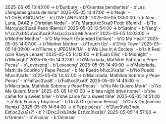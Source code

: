 2025-05-05 13:43:00 -> b'Bunbury' - b'Cuentas pendientes' - b'Las chingadas ganas de llorar'
2025-05-05 13:47:00 -> b'Nsqk' - b'LOVELANGUAGE' - b'LOVELANGUAGE'
2025-05-05 13:50:00 -> b'Alex Luna, DAAZ y Christian Nodal' - b'Te Marqu\xc3\xa9 Pedo (Remix)' - b'Te Marqu\xc3\xa9 Pedo (Remix)'
2025-05-05 13:54:00 -> b'Sabino' - b'Yang' - b'\xc2\xbfQu\xc3\xa9 Pas\xc3\xb3 Mi Amor?'
2025-05-05 14:03:00 -> b'Mother Mother' - b'O My Heart (Extended Edition)' - b'O My Heart'
2025-05-05 14:07:00 -> b'Mother Mother' - b'Touch Up' - b'Dirty Town'
2025-05-05 14:09:00 -> b'Flume y JPEGMAFIA' - b'We Live In A Society' - b'Is It Real (con Ravyn Lenae)'
2025-05-05 14:12:00 -> b'Euan Ellis' - b'Midnight' - b'Midnight'
2025-05-05 14:32:00 -> b'Malcriada, Mathilde Sobrino y Pepe Pecas' - b'Lovesong' - b'Lovesong'
2025-05-05 14:40:00 -> b'Malcriada, Mathilde Sobrino y Pepe Pecas' - b'No Puedo M\xc3\xa1s!' - b'No Puedo M\xc3\xa1s!'
2025-05-05 14:42:00 -> b'Malcriada, Mathilde Sobrino y Pepe Pecas' - b'Fall\xc3\xa9' - b'Fall\xc3\xa9'
2025-05-05 14:45:00 -> b'Malcriada, Mathilde Sobrino y Pepe Pecas' - b'No Me Quiero Morir' - b'No Me Quiero Morir'
2025-05-05 14:47:00 -> b'late night drive home' - b'she came for a sweet time' - b'she came for a sweet time'
2025-05-05 14:51:00 -> b'Sub Focus y bbyclose' - b'On & On (nimino Remix)' - b'On & On (nimino Remix)'
2025-05-05 14:54:00 -> b'Pepe pecas' - b'D\xc3\xb3nde Est\xc3\xa1s?' - b'? (D\xc3\xb3nde Est\xc3\xa1s)'
2025-05-05 14:57:00 -> b'Grimes' - b'Visions' - b'Genesis'
